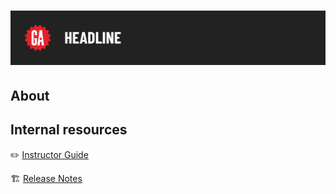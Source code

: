 # ![[tktk Module Name] - Solution](./internal-resources/assets/tktk-hero.png)

## About



## Internal resources

✏️ [Instructor Guide](./internal-resources/instructor-guide.md)

🏗️ [Release Notes](./internal-resources/release-notes.md)
